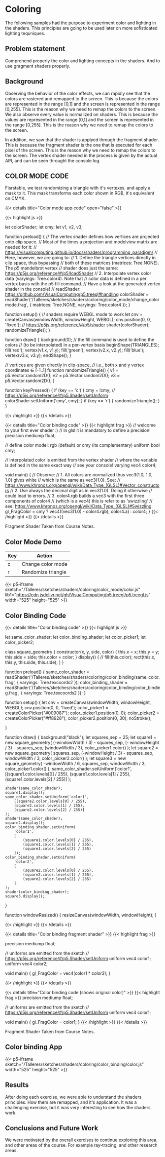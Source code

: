 # Coloring

The following samples had the purpose to experiment color and lighting in the shaders. This principles are going to be used later on more sofisticated lighting tequniques.

## Problem statement

Comprehend properly the color and lighting concepts in the shaders. And to use gragment shaders properly.

## Background

Observing the behavior of the color effects, we can rapidly see that the colors are rastered and remapped to the screen. This is because the colors are represented in the range [0,1] and the screen is represented in the range [0,255]. This is the reason why we need to remap the colors to the screen. We also observe every value is normalized on shaders. This is because the values are represented in the range [0,1] and the screen is represented in the range [0,255]. This is the reason why we need to remap the colors to the screen.

In addition, we saw that the shader is applyed through the fragment shader. This is because the fragment shader is the one that is executed for each pixel of the screen. This is the reason why we need to remap the colors to the screen. The vertex shader needed in the process is given by the actual API, and can be seen throught the console log.

## COLOR MODE CODE


Fisrstable, we test randomizing a triangle with it's vertexes, and apply a mask to it. This mask transforms each color shown in RGB, it's equivalent on CMYK.

{{< details title="Color mode app code" open="false" >}}

{{< highlight js >}}

let colorShader;
let cmy;
let v1, v2, v3;

function preload() {
    // The vertex shader defines how vertices are projected onto clip space.
    // Most of the times a projection and modelview matrix are needed for it:
    // <https://visualcomputing.github.io/docs/shaders/programming_paradigm/>
    // Here, however, we are going to:
    // 1. Define the triangle vertices directly in clip space, thus bypassing
    // both of these matrices (matrices: Tree.NONE). The p5 mandelbrot vertex
    // shader does just the same: <https://p5js.org/reference/#/p5/loadShader>
    // 2. Interpolate vertex color data (varyings: Tree.color4). Note that
    // color data is defined in a per vertex basis with the p5 fill command.
    // Have a look at the generated vertex shader in the console!
    // readShader: <https://github.com/VisualComputing/p5.treegl#handling>
    colorShader = readShader('/Talleres/sketches/shaders/coloring/color_mode/change_colormode.frag',
        { matrices: Tree.NONE, varyings: Tree.color4 });
}

function setup() {
    // shaders require WEBGL mode to work
    let cnv = createCanvas(windowWidth, windowHeight, WEBGL);
    cnv.position(0, 0, 'fixed');
    // <https://p5js.org/reference/#/p5/shader>
    shader(colorShader);
    randomizeTriangle();
}

function draw() {
    background(0);
    // the fill command is used to define the colors
    // (to be interpolated) in a per-vertex basis
    beginShape(TRIANGLES);
    fill('red');
    vertex(v1.x, v1.y);
    fill('green');
    vertex(v2.x, v2.y);
    fill('blue');
    vertex(v3.x, v3.y);
    endShape();
}

// vertices are given directly in clip-space,
// i.e., both x and y vertex coordinates ∈ [-1..1]
function randomizeTriangle() {
    v1 = p5.Vector.random2D();
    v2 = p5.Vector.random2D();
    v3 = p5.Vector.random2D();
}

function keyPressed() {
    if (key == 'c') {
        cmy = !cmy;
        // <https://p5js.org/reference/#/p5.Shader/setUniform>
        colorShader.setUniform('cmy', cmy);
    }
    if (key == 'r') {
        randomizeTriangle();
    }
}

{{< /highlight >}}
{{< /details >}}

{{< details title="Color binding code" >}}
{{< highlight frag >}}
// welcome to your first ever shader :)
// in glsl it is mandatory to define a precision!
precision mediump float;

// define color model: rgb (default) or cmy (its complementary)
uniform bool cmy;

// interpolated color is emitted from the vertex shader
// where the variable is defined in the same exact way
// see your console!
varying vec4 color4;

void main() {
  // Observe:
  // 1. All colors are normalized thus vec3(1.0, 1.0, 1.0) gives white
  // which is the same as vec3(1.0). See:
  // <https://www.khronos.org/opengl/wiki/Data_Type_(GLSL)#Vector_constructors>
  // 2. Use always the decimal digit as in vec3(1.0). Doing it otherwise
  // could lead to errors.
  // 3. color4.rgb builds a vec3 with the first three components of color4
  // (which is a vec4) this is refer to as 'swizzling'
  // see: <https://www.khronos.org/opengl/wiki/Data_Type_(GLSL)#Swizzling>
  gl_FragColor = cmy ? vec4((vec3(1.0) - color4.rgb), color4.a) : color4;
}
{{< /highlight >}}
{{< /details >}}

Fragment Shader Taken from Course Notes.

## Color Mode Demo

| Key | Action |
| --- | --- |
| c | Change color mode |
| r | Randomize triangle |

{{< p5-iframe sketch="/Talleres/sketches/shaders/coloring/color_mode/color.js" lib1="https://cdn.jsdelivr.net/gh/VisualComputing/p5.treegl/p5.treegl.js" width="525" height="525" >}}

## Color Binding Code

{{< details title="Color binding code" >}}
{{< highlight js >}}

let same_color_shader;
let color_binding_shader;
let color_picker1;
let color_picker2;

class square_geometry {
    constructor(x, y, side, color) {
        this.x = x;
        this.y = y;
        this.side = side;
        this.color = color;
    }
    display() {
        // fill(this.color);
        rect(this.x, this.y, this.side, this.side);
    }
}

function preload() {
    same_color_shader = readShader('/Talleres/sketches/shaders/coloring/color_binding/same_color.frag',
        { varyings: Tree.texcoords2 });
    color_binding_shader = readShader('/Talleres/sketches/shaders/coloring/color_binding/color_binding.frag',
        { varyings: Tree.texcoords2 });
}

function setup() {
    let cnv = createCanvas(windowWidth, windowHeight, WEBGL);
    cnv.position(0, 0, 'fixed');
    color_picker1 = createColorPicker("#009087");
    color_picker1.position(0, 0);
    color_picker2 = createColorPicker("#ff8928");
    color_picker2.position(0, 30);
    noStroke();

}

function draw() {
    background("black");
    let squares_sep = 25;
    let square1 = new square_geometry(
        (-windowWidth / 3) - squares_sep,
        (- windowHeight / 3) - squares_sep,
        (windowWidth / 3),
        color_picker1.color()
    );
    let square2 = new square_geometry(
        squares_sep,
        (-windowHeight / 3) - squares_sep,
        windowWidth / 3,
        color_picker2.color()
    );
    let square3 = new square_geometry(
        \-windowWidth / 6,
        squares_sep,
        windowWidth / 3,
        color_picker1.color()
    );
    same_color_shader.setUniform('color1',
        \[(square1.color.levels[0] / 255),
        (square1.color.levels[1] / 255),
        (square1.color.levels[2] / 255)]
    );

    shader(same_color_shader);
    square1.display();
    same_color_shader.setUniform('color1',
        [(square2.color.levels[0] / 255),
        (square2.color.levels[1] / 255),
        (square2.color.levels[2] / 255)]
    );
    shader(same_color_shader);
    square2.display();
    color_binding_shader.setUniform(
        'color1',
        [
            (square1.color.levels[0] / 255),
            (square1.color.levels[1] / 255),
            (square1.color.levels[2] / 255)
        ]);
    color_binding_shader.setUniform(
        'color2',
        [
            (square2.color.levels[0] / 255),
            (square2.color.levels[1] / 255),
            (square2.color.levels[2] / 255)
        ]
    );
    shader(color_binding_shader);
    square3.display();

}

function windowResized() {
    resizeCanvas(windowWidth, windowHeight);
}

{{< /highlight >}}
{{< /details >}}

{{< details title="Color binding fragment shader" >}}
{{< highlight frag >}}

precision mediump float;

// uniforms are emitted from the sketch
// <https://p5js.org/reference/#/p5.Shader/setUniform>
uniform vec4 color1;
uniform vec4 color2;

void main() {
  gl_FragColor = vec4(color1 * color2);
}

{{< /highlight >}}
{{< /details >}}

{{< details title="Color binding code (shows original color)" >}}
{{< highlight frag >}}
precision mediump float;

// uniforms are emitted from the sketch
// <https://p5js.org/reference/#/p5.Shader/setUniform>
uniform vec4 color1;

void main() {
  gl_FragColor = color1;
}
{{< /highlight >}}
{{< /details >}}

Fragment Shader Taken from Course Notes.

## Color binding App

{{< p5-iframe sketch="/Talleres/sketches/shaders/coloring/color_binding/color.js" width="525" height="525" >}}

## Results

After doing each exercise, we were able to understand the shaders principles. How them are remapped, and it's application. It was a challenging exercise, but it was very interesting to see how the shaders work.

## Conclusions and Future Work

We were motivated by the overall exercises to continue exploring this area, and other areas of the course. For example ray-tracing, and other research areas.
